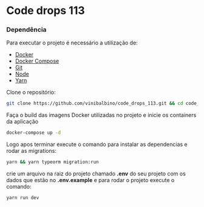 # Code drops 113

### Dependência

Para executar o projeto é necessário a utilização de:

- [Docker](https://docs.docker.com/install/)
- [Docker Compose](https://docs.docker.com/compose/install/)
- [Git](https://git-scm.com/downloads)
- [Node](https://nodejs.org/)
- [Yarn](https://yarnpkg.com/)

Clone o repositório:

```bash
git clone https://github.com/vinibalbino/code_drops_113.git && cd code_drops_113
```

Faça o build das imagens Docker utilizadas no projeto e inicie os containers da aplicação

```bash
docker-compose up -d
```

Logo apos terminar execute o comando para instalar as dependencias e rodar as migrations:

```bash
yarn && yarn typeorm migration:run
```

crie um arquivo na raiz do projeto chamado **.env** do seu projeto com os dados que estão no **.env.example** e para rodar o projeto execute o comando:

```bash
yarn run dev
```

